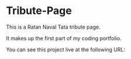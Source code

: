 # Tribute-Page

This is a Ratan Naval Tata tribute page. 

It makes  up the first part of my coding portfolio.

You can see this project live at the following URL:




